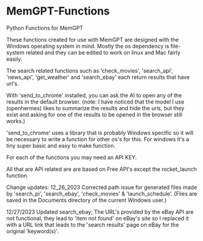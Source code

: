# MemGPT-Functions
Python Functions for MemGPT

These functions created for use with MemGPT are designed with the Windows operating system in mind. 
Mostly the os dependency is file-system related and they can be edited to work on linux and Mac fairly easily.

The search related functions such as 'check_movies', 'search_api', 'news_api', 'get_weather' and 'search_ebay' each return results that have url's.


With 'send_to_chrome' installed, you can ask the AI to open any of the results in the default browser.
  (note: I have noticed that the model I use (openhermes) likes to summarize the results and hide the urls, but they exist and asking for one of the results to be opened in the browser still works.) 

'send_to_chrome' uses a library that is probably Windows specific so it will be necessary to write a function for other os's for this.
For windows it's a tiny super basic and easy to make function.

For each of the functions you may need an API KEY.

All that are API related are are based on Free API's except the rocket_launch function.

Change updates:
12_26_2023 Corrected path issue for generated files made by 'search_pi', 'search_ebay', 'check_movies' & 'launch_schedule'.
  (Files are saved in the Documents directory of the current Windows user.)

12/27/2023 Updated search_ebay; The URL's provided by the eBay API are not functional, they lead to 'item not found' on eBay's site so I replaced it with a URL link that leads to the 'search results' page on eBay for the original 'keyword(s)'.


